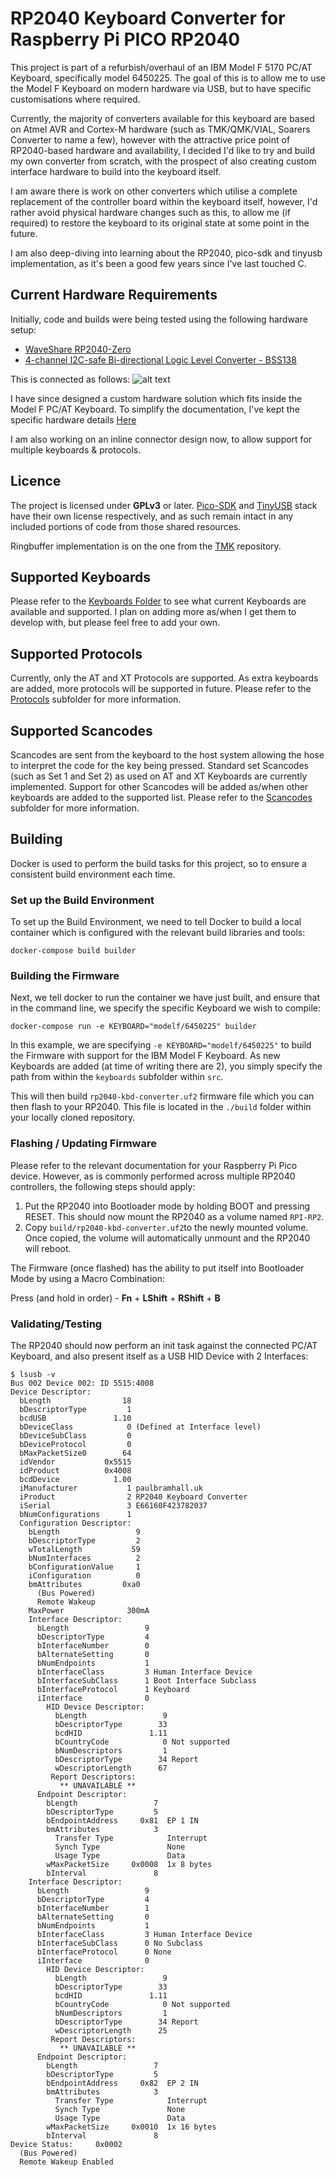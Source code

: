 # RP2040 Keyboard Converter for Raspberry Pi PICO RP2040

This project is part of a refurbish/overhaul of an IBM Model F 5170 PC/AT Keyboard, specifically model 6450225. The goal of this is to allow me to use the Model F Keyboard on modern hardware via USB, but to have specific customisations where required.

Currently, the majority of converters available for this keyboard are based on Atmel AVR and Cortex-M hardware (such as TMK/QMK/VIAL, Soarers Converter to name a few), however with the attractive price point of RP2040-based hardware and availability, I decided I'd like to try and build my own converter from scratch, with the prospect of also creating custom interface hardware to build into the keyboard itself.

I am aware there is work on other converters which utilise a complete replacement of the controller board within the keyboard itself, however, I'd rather avoid physical hardware changes such as this, to allow me (if required) to restore the keyboard to its original state at some point in the future.

I am also deep-diving into learning about the RP2040, pico-sdk and tinyusb implementation, as it's been a good few years since I've last touched C.

## Current Hardware Requirements

Initially, code and builds were being tested using the following hardware setup:
- [WaveShare RP2040-Zero](https://www.waveshare.com/RP2040-Zero.htm)
- [4-channel I2C-safe Bi-directional Logic Level Converter - BSS138](https://www.adafruit.com/product/757)

This is connected as follows:
![alt text](doc/breadboard-schematic.png)

I have since designed a custom hardware solution which fits inside the Model F PC/AT Keyboard.  To simplify the documentation, I've kept the specific hardware details [Here](doc/custom_pcb.md)

I am also working on an inline connector design now, to allow support for multiple keyboards & protocols.

## Licence

The project is licensed under **GPLv3** or later. [Pico-SDK](https://github.com/raspberrypi/pico-sdk) and [TinyUSB](https://github.com/hathach/tinyusb) stack have their own license respectively, and as such remain intact in any included portions of code from those shared resources.

Ringbuffer implementation is on the one from the [TMK](https://github.com/tmk/tmk_keyboard) repository.

## Supported Keyboards

Please refer to the [Keyboards Folder](src/keyboards/) to see what current Keyboards are available and supported.  I plan on adding more as/when I get them to develop with, but please feel free to add your own.

## Supported Protocols

Currently, only the AT and XT Protocols are supported. As extra keyboards are added, more protocols will be supported in future.  Please refer to the [Protocols](src/protocols/) subfolder for more information.

## Supported Scancodes

Scancodes are sent from the keyboard to the host system allowing the hose to interpret the code for the key being pressed.  Standard set Scancodes (such as Set 1 and Set 2) as used on AT and XT Keyboards are currently implemented.  Support for other Scancodes will be added as/when other keyboards are added to the supported list.  Please refer to the [Scancodes](src/scancodes/) subfolder for more information.

## Building

Docker is used to perform the build tasks for this project, so to ensure a consistent build environment each time.

### Set up the Build Environment

To set up the Build Environment, we need to tell Docker to build a local container which is configured with the relevant build libraries and tools:

`docker-compose build builder`

### Building the Firmware

Next, we tell docker to run the container we have just built, and ensure that in the command line, we specify the specific Keyboard we wish to compile:

`docker-compose run -e KEYBOARD="modelf/6450225" builder`

In this example, we are specifying `-e KEYBOARD="modelf/6450225"` to build the Firmware with support for the IBM Model F Keyboard.  As new Keyboards are added (at time of writing there are 2), you simply specify the path from within the `keyboards` subfolder within `src`.

This will then build `rp2040-kbd-converter.uf2` firmware file which you can then flash to your RP2040.  This file is located in the `./build` folder within your locally cloned repository.

### Flashing / Updating Firmware

Please refer to the relevant documentation for your Raspberry Pi Pico device.  However, as is commonly performed across multiple RP2040 controllers, the following steps should apply:
1. Put the RP2040 into Bootloader mode by holding BOOT and pressing RESET.  This should now mount the RP2040 as a volume named `RPI-RP2`.
2. Copy `build/rp2040-kbd-converter.uf2`to the newly mounted volume.  Once copied, the volume will automatically unmount and the RP2040 will reboot.

The Firmware (once flashed) has the ability to put itself into Bootloader Mode by using a Macro Combination:

Press (and hold in order) - **Fn** + **LShift** + **RShift** + **B**

### Validating/Testing

The RP2040 should now perform an init task against the connected PC/AT Keyboard, and also present itself as a USB HID Device with 2 Interfaces:

```
$ lsusb -v
Bus 002 Device 002: ID 5515:4008
Device Descriptor:
  bLength                18
  bDescriptorType         1
  bcdUSB               1.10
  bDeviceClass            0 (Defined at Interface level)
  bDeviceSubClass         0
  bDeviceProtocol         0
  bMaxPacketSize0        64
  idVendor           0x5515
  idProduct          0x4008
  bcdDevice            1.00
  iManufacturer           1 paulbramhall.uk
  iProduct                2 RP2040 Keyboard Converter
  iSerial                 3 E66160F423782037
  bNumConfigurations      1
  Configuration Descriptor:
    bLength                 9
    bDescriptorType         2
    wTotalLength           59
    bNumInterfaces          2
    bConfigurationValue     1
    iConfiguration          0
    bmAttributes         0xa0
      (Bus Powered)
      Remote Wakeup
    MaxPower              300mA
    Interface Descriptor:
      bLength                 9
      bDescriptorType         4
      bInterfaceNumber        0
      bAlternateSetting       0
      bNumEndpoints           1
      bInterfaceClass         3 Human Interface Device
      bInterfaceSubClass      1 Boot Interface Subclass
      bInterfaceProtocol      1 Keyboard
      iInterface              0
        HID Device Descriptor:
          bLength                 9
          bDescriptorType        33
          bcdHID               1.11
          bCountryCode            0 Not supported
          bNumDescriptors         1
          bDescriptorType        34 Report
          wDescriptorLength      67
         Report Descriptors:
           ** UNAVAILABLE **
      Endpoint Descriptor:
        bLength                 7
        bDescriptorType         5
        bEndpointAddress     0x81  EP 1 IN
        bmAttributes            3
          Transfer Type            Interrupt
          Synch Type               None
          Usage Type               Data
        wMaxPacketSize     0x0008  1x 8 bytes
        bInterval               8
    Interface Descriptor:
      bLength                 9
      bDescriptorType         4
      bInterfaceNumber        1
      bAlternateSetting       0
      bNumEndpoints           1
      bInterfaceClass         3 Human Interface Device
      bInterfaceSubClass      0 No Subclass
      bInterfaceProtocol      0 None
      iInterface              0
        HID Device Descriptor:
          bLength                 9
          bDescriptorType        33
          bcdHID               1.11
          bCountryCode            0 Not supported
          bNumDescriptors         1
          bDescriptorType        34 Report
          wDescriptorLength      25
         Report Descriptors:
           ** UNAVAILABLE **
      Endpoint Descriptor:
        bLength                 7
        bDescriptorType         5
        bEndpointAddress     0x82  EP 2 IN
        bmAttributes            3
          Transfer Type            Interrupt
          Synch Type               None
          Usage Type               Data
        wMaxPacketSize     0x0010  1x 16 bytes
        bInterval               8
Device Status:     0x0002
  (Bus Powered)
  Remote Wakeup Enabled
```
